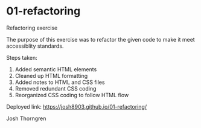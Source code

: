 # 01-refactoring
Refactoring exercise

The purpose of this exercise was to refactor the given code to make it meet accessiblity standards.

Steps taken:
1) Added semantic HTML elements
2) Cleaned up HTML formatting
3) Added notes to HTML and CSS files
4) Removed redundant CSS coding
5) Reorganized CSS coding to follow HTML flow

Deployed link: https://josh8903.github.io/01-refactoring/

Josh Thorngren
